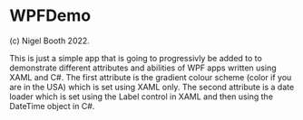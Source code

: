 # WPFDemo

(c) Nigel Booth 2022.

This is just a simple app that is going to progressivly be added to to demonstrate different attributes and abilities of WPF apps written using XAML and C#.
The first attribute is the gradient colour scheme (color if you are in the USA) which is set using XAML only.
The second attribute is a date loader which is set using the Label control in XAML and then using the DateTime object in C#.